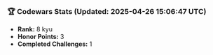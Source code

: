 ### 🏆 Codewars Stats (Updated: 2025-04-26 15:06:47 UTC)

- **Rank:** 8 kyu
- **Honor Points:** 3
- **Completed Challenges:** 1
